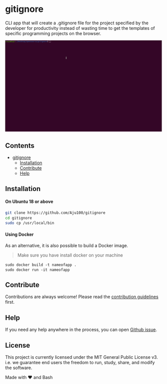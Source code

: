 # gitignore

CLI app that will create a .gitignore file for the project specified by the developer for productivity instead of wasting time to get the templates of specific programming projects on the browser.

<img src = "./gitignore.gif" width="600" alt="demo of gitignore creating ignore file of python project" />

## Contents

- [gitignore](#gitignore)
  - [Installation](##installatoin)
  - [Contribute](#contribute)
  - [Help](#help)

## Installation

#### On Ubuntu 18 or above

```bash
git clone https://github.com/Aju100/gitignore
cd gitignore
sudo cp /usr/local/bin
```

#### Using Docker

As an alternative, it is also possible to build a Docker image.

> Make sure you have install docker on your machine

```
sudo docker build -t nameofapp .
sudo docker run -it nameofapp
```

## Contribute

Contributions are always welcome! Please read the [contribution guidelines](./CONTRIBUTING.md) first.

## Help

If you need any help anywhere in the process, you can open [Github issue](https://github.com/Aju100/gitignore/issues).

## License

This project is currently licensed under the MIT General Public License v3. i.e. we guarantee end users the freedom to run, study, share, and modify the software.

Made with ❤️ and Bash
